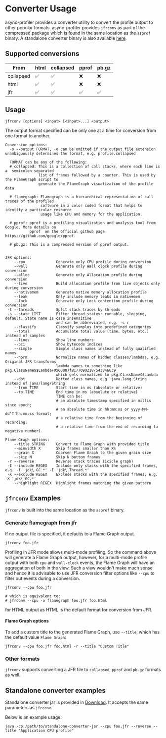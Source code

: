 # Converter Usage

async-profiler provides a converter utility to convert the profile output to other popular formats. async-profiler
provides `jfrconv` as part of the compressed package which is found in the same location as the `asprof` binary. A
standalone converter binary is also available [here](ttps://github.com/async-profiler/async-profiler/releases/download/v3.0/converter.jar).

## Supported conversions

| From | html | collapsed | pprof | pb.gz |
|------|------|-----------|--------|--------|
| collapsed | ✅ | ✅ | ❌ | ❌ |
| html | ✅ | ✅ | ❌ | ❌ |
| jfr | ✅ | ✅ | ✅ | ✅ |

## Usage

```
jfrconv [options] <input> [<input>...] <output>
```

The output format specified can be only one at a time for conversion from one format to another.

```
Conversion options:
  -o --output FORMAT, -o can be omitted if the output file extension unambiguously determines the format, e.g. profile.collapsed

  FORMAT can be any of the following:
  # collapsed: This is a collection of call stacks, where each line is a  semicolon separated
               list of frames followed by a counter. This is used by the FlameGraph script to
               generate the FlameGraph visualization of the profile data.

  # flamegraph: Flamegraph is a hierarchical representation of call traces of the profiled
                software in a color coded format that helps to identify a particular resource
                usage like CPU and memory for the application.

  # pprof: pprof is a profiling visualization and analysis tool from Google. More details on
           pprof  on the official github page https://github.com/google/pprof.

  # pb.gz: This is a compressed version of pprof output.


JFR options:
    --cpu              Generate only CPU profile during conversion
    --wall             Generate only Wall clock profile during conversion
    --alloc            Generate only Allocation profile during conversion
    --live             Build allocation profile from live objects only during conversion
    --nativemem        Generate native memory allocation profile
    --leak             Only include memory leaks in nativemem
    --lock             Generate only Lock contention profile during conversion
 -t --threads          Split stack traces by threads
 -s --state LIST       Filter thread states: runnable, sleeping, default. State name is case insensitive
                       and can be abbreviated, e.g. -s r
    --classify         Classify samples into predefined categories
    --total            Accumulate total value (time, bytes, etc.) instead of samples
    --lines            Show line numbers
    --bci              Show bytecode indices
    --simple           Simple class names instead of fully qualified names
    --norm             Normalize names of hidden classes/lambdas, e.g. Original JFR transforms
                       lambda names to something like pkg.ClassName$$Lambda+0x00007f8177090218/543846639
                       which gets normalized to pkg.ClassName$$Lambda
    --dot              Dotted class names, e.g. java.lang.String instead of java/lang/String
    --from TIME        Start time in ms (absolute or relative)
    --to TIME          End time in ms (absolute or relative)
                       TIME can be:
                       # an absolute timestamp specified in millis since epoch;
                       # an absolute time in hh:mm:ss or yyyy-MM-dd'T'hh:mm:ss format;
                       # a relative time from the beginning of recording;
                       # a relative time from the end of recording (a negative number).

Flame Graph options:
    --title STRING     Convert to Flame Graph with provided title
    --minwidth X       Skip frames smaller than X%
    --grain X          Coarsen Flame Graph to the given grain size
    --skip N           Skip N bottom frames
 -r --reverse          Reverse stack traces (icicle graph)
 -I --include REGEX    Include only stacks with the specified frames, e.g. -I 'jdk\.GC.*' -I 'jdk\.Thread.*'
 -X --exclude REGEX    Exclude stacks with the specified frames, e.g.  -X 'jdk\.GC.*'
    --highlight REGEX  Highlight frames matching the given pattern
```

## `jfrconv` Examples

`jfrconv` is built into the same location as the `asprof` binary.

### Generate flamegraph from jfr

If no output file is specified, it defaults to a Flame Graph output.

```
jfrconv foo.jfr
```

Profiling in JFR mode allows multi-mode profiling. So the command above will generate a Flame Graph
output, however, for a multi-mode profile output with both `cpu` and `wall-clock` events, the
Flame Graph will have an aggregation of both in the view. Such a view wouldn't make much sense and
hence it is advisable to use JFR conversion filter options like `--cpu` to filter out events
during a conversion.

```
jfrconv --cpu foo.jfr

# which is equivalent to:
# jfrconv --cpu -o flamegraph foo.jfr foo.html
```

for HTML output as HTML is the default format for conversion from JFR.

#### Flame Graph options

To add a custom title to the generated Flame Graph, use `--title`, which has the default value `Flame Graph`:

```
jfrconv --cpu foo.jfr foo.html -r --title "Custom Title"
```

### Other formats

`jfrconv` supports converting a JFR file to `collapsed`, `pprof` and `pb.gz` formats as well.

## Standalone converter examples

Standalone converter jar is provided in
[Download](https://github.com/async-profiler/async-profiler/?tab=readme-ov-file#Download). It accepts the same parameters as `jfrconv`.

Below is an example usage:

```
java -cp /path/to/standalone-converter-jar --cpu foo.jfr --reverse --title "Application CPU profile"
```
